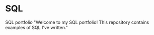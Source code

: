 # SQL
SQL portfolio
"Welcome to my SQL portfolio! This repository contains examples of SQL I've written."
